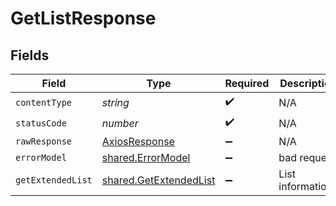 # GetListResponse


## Fields

| Field                                                            | Type                                                             | Required                                                         | Description                                                      |
| ---------------------------------------------------------------- | ---------------------------------------------------------------- | ---------------------------------------------------------------- | ---------------------------------------------------------------- |
| `contentType`                                                    | *string*                                                         | :heavy_check_mark:                                               | N/A                                                              |
| `statusCode`                                                     | *number*                                                         | :heavy_check_mark:                                               | N/A                                                              |
| `rawResponse`                                                    | [AxiosResponse](https://axios-http.com/docs/res_schema)          | :heavy_minus_sign:                                               | N/A                                                              |
| `errorModel`                                                     | [shared.ErrorModel](../../models/shared/errormodel.md)           | :heavy_minus_sign:                                               | bad request                                                      |
| `getExtendedList`                                                | [shared.GetExtendedList](../../models/shared/getextendedlist.md) | :heavy_minus_sign:                                               | List informations                                                |